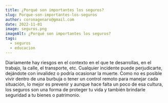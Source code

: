 ```yaml
---
title: ¿Porqué son importantes los seguros?
slug: Porque-son-importantes-los-seguros
author: coronagenaro@gmail.com
date: 2022-11-01
image: seguros.png
imageAlt: ¿Porqué son importantes los seguros?
tags:
  - seguros
  - educacion
---
```

Diariamente hay riesgos en el contexto en el que te desarrollas, en el trabajo, la calle, el transporte, etc. Cualquier incidente puede perjudicarte, dejándote con invalidez o podría ocasionar la muerte. Como no es posible vivir dentro de una burbuja o tener un control remoto para manejar cada situación, lo mejor es prevenir y aunque hace falta un poco de esa cultura, los seguros son una forma de proteger tu vida y también brindarle seguridad a tu bienes o patrimonio.